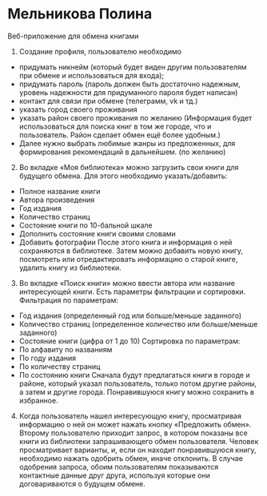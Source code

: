 # Мельникова Полина
Веб-приложение для обмена книгами
1.	Создание профиля, пользователю необходимо
-	придумать никнейм (который будет виден другим пользователям при обмене и использоваться для входа);
-	придумать пароль (пароль должен быть достаточно надежным, уровень надежности для придуманного пароля будет написан)
-	контакт для связи при обмене (телеграмм, vk и тд.)
-	указать город своего проживания  
-	указать район своего проживания по желанию (Информация будет использоваться для поиска книг в том же городе, что и пользователь. Район сделает обмен ещё более удобным.)
-	Далее нужно выбрать любимые жанры из предложенных, для формирования рекомендаций в дальнейшем. (по желанию)
2.	Во вкладке «Моя библиотека» можно загрузить свои книги для будущего обмена. Для этого необходимо указать/добавить:
-	Полное название книги
-	Автора произведения
-	Год издания
-	Количество страниц
-	Состояние книги по 10-бальной шкале
-	Дополнить состояние книги своими словами
-	Добавить фотографии
После этого книга и информация о ней сохраняются в библиотеке. Затем можно добавить новую книгу, посмотреть или отредактировать информацию о старой книге, удалить книгу из библиотеки.
3.	Во вкладке «Поиск книги» можно ввести автора или название интересующей книги. Есть параметры фильтрации и сортировки. 
Фильтрация по параметрам:
-	Год издания (определенный год или больше/меньше заданного)
-	Количество страниц (определенное количество или больше/меньше заданного)
-	Состояние книги (цифра от 1 до 10)
Сортировка по параметрам:
-	По алфавиту по названиям
-	По году издания
-	По количеству страниц
-	По состоянию книги
Сначала будут предлагаться книги в городе и районе, который указал пользователь, только потом другие районы, а затем и другие города. Понравившуюся книгу можно сохранить в избранное.
4.	Когда пользователь нашел интересующую книгу, просматривая информацию о ней он может нажать кнопку «Предложить обмен». Второму пользователю приходит запрос, в котором показаны все книги из библиотеки запрашивающего обмен пользователя. Человек просматривает варианты, и, если он находит понравившуюся книгу, необходимо нажать одобрить обмен, иначе отклонить. В случае одобрения запроса, обоим пользователям показываются контактные данные друг друга, используя которые они договариваются о будущем обмене.
